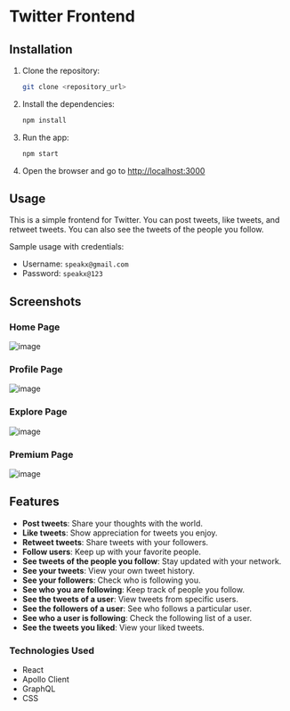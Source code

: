 # Twitter Frontend

## Installation

1. Clone the repository:
    ```bash 
    git clone <repository_url>
    ```

2. Install the dependencies:
    ```bash
    npm install
    ```

3. Run the app:
    ```bash
    npm start
    ```

4. Open the browser and go to [http://localhost:3000](http://localhost:3000)

## Usage

This is a simple frontend for Twitter. You can post tweets, like tweets, and retweet tweets. You can also see the tweets of the people you follow.

Sample usage with credentials:
- Username: `speakx@gmail.com`
- Password: `speakx@123`

<!-- Screenshots -->
## Screenshots

### Home Page
![image](https://github.com/Easwanth176/SpeakX_Frontend/assets/103351652/060c425f-b14a-42c2-a302-bd425ede0e25)


### Profile Page
![image](https://github.com/Easwanth176/SpeakX_Frontend/assets/103351652/e71d7f2e-f59e-4552-b389-7c5aea4856cd)


### Explore Page
![image](https://github.com/Easwanth176/SpeakX_Frontend/assets/103351652/a2b7449d-2b2c-4fe8-a514-c1a3167d6abc)

### Premium Page
![image](https://github.com/Easwanth176/SpeakX_Frontend/assets/103351652/a5c85ca3-eab5-4183-ab8d-ed5874a12943)


<!-- Explaining the Features -->
## Features

- **Post tweets**: Share your thoughts with the world.
- **Like tweets**: Show appreciation for tweets you enjoy.
- **Retweet tweets**: Share tweets with your followers.
- **Follow users**: Keep up with your favorite people.
- **See tweets of the people you follow**: Stay updated with your network.
- **See your tweets**: View your own tweet history.
- **See your followers**: Check who is following you.
- **See who you are following**: Keep track of people you follow.
- **See the tweets of a user**: View tweets from specific users.
- **See the followers of a user**: See who follows a particular user.
- **See who a user is following**: Check the following list of a user.
- **See the tweets you liked**: View your liked tweets.


### Technologies Used

- React
- Apollo Client
- GraphQL
- CSS
